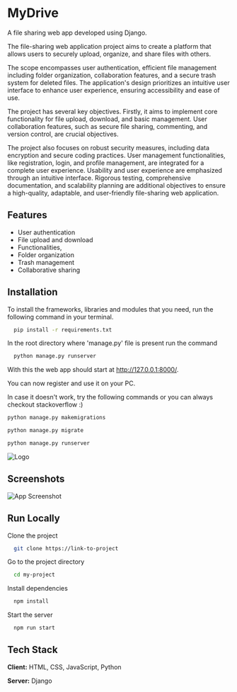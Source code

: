 
# MyDrive

A file sharing web app developed using Django.

The file-sharing web application project aims to create a platform that allows users to securely upload, organize, and share files with others. 

The scope encompasses user authentication, efficient file management including folder organization, collaboration features, and a secure trash system for deleted files. The application's design prioritizes an intuitive user interface to enhance user experience, ensuring accessibility and ease of use. 

The project has several key objectives. Firstly, it aims to implement core functionality for file upload, download, and basic management. User collaboration features, such as secure file sharing, commenting, and version control, are crucial objectives. 

The project also focuses on robust security measures, including data encryption and secure coding practices. 
User management functionalities, like registration, login, and profile management, are integrated for a complete user experience. 
Usability and user experience are emphasized through an intuitive interface. Rigorous testing, comprehensive documentation, and scalability planning are additional objectives to ensure a high-quality, adaptable, and user-friendly file-sharing web application.


## Features

- User authentication
- File upload and download
- Functionalities, 
- Folder organization
- Trash management
- Collaborative sharing


## Installation

To install the frameworks, libraries and modules that you need, run the following command in your terminal.

```bash
  pip install -r requirements.txt
```
In the root directory where 'manage.py' file is present run the command
```bash
  python manage.py runserver
```
With this the web app should start at http://127.0.0.1:8000/. 

You can now register and use it on your PC.

In case it doesn't work, try the following commands or you can always checkout stackoverflow :)
```bash
python manage.py makemigrations

python manage.py migrate

python manage.py runserver
```
![Logo](https://dev-to-uploads.s3.amazonaws.com/uploads/articles/th5xamgrr6se0x5ro4g6.png)


## Screenshots

![App Screenshot](https://via.placeholder.com/468x300?text=App+Screenshot+Here)



## Run Locally

Clone the project

```bash
  git clone https://link-to-project
```

Go to the project directory

```bash
  cd my-project
```

Install dependencies

```bash
  npm install
```

Start the server

```bash
  npm run start
```


## Tech Stack

**Client:** HTML, CSS, JavaScript, Python

**Server:** Django

